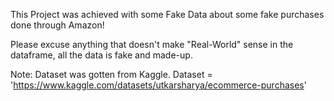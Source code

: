 This Project was achieved with some Fake Data about some fake purchases done through Amazon! 

Please excuse anything that doesn't make "Real-World" sense in the dataframe, all the data is fake and made-up.

Note: Dataset was gotten from Kaggle.
Dataset = 'https://www.kaggle.com/datasets/utkarsharya/ecommerce-purchases'
